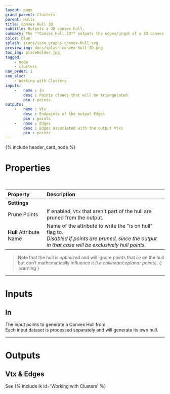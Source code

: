 ```yaml
---
layout: page
grand_parent: Clusters
parent: Hulls
title: Convex Hull 3D
subtitle: Outputs a 3D convex hull.
summary: The **Convex Hull 3D** outputs the edges/graph of a 3D convex hull. Prune points to exclude non-hull vertices. Specify attributes and projection settings for customization.
color: blue
splash: icons/icon_graphs-convex-hull.svg
preview_img: docs/splash-convex-hull-3D.png
toc_img: placeholder.jpg
tagged: 
    - node
    - clusters
nav_order: 1
see_also:
    - Working with Clusters
inputs:
    -   name : In
        desc : Points clouds that will be triangulated
        pin : points
outputs:
    -   name : Vtx
        desc : Endpoints of the output Edges
        pin : points
    -   name : Edges
        desc : Edges associated with the output Vtxs
        pin : points
---
```


{% include header_card_node %}

# Properties
<br>

| Property       | Description          |
|:-------------|:------------------|
|**Settings**||
| Prune Points           | If enabled, `Vtx` that aren't part of the hull are pruned from the output.   |
| **Hull** Attribute Name           | Name of the attribute to write the "is on hull" flag to.<br>*Disabled if points are pruned, since the output in that case will be exclusively hull points.* |

> Note that the hull is *optimized* and will ignore points that *lie* on the hull but don't mathematically influence it *(i.e collinear/coplanar points)*.
{: .warning }

---
# Inputs
## In
The input points to generate a Convex Hull from.  
Each input dataset is processed separately and will generate its own hull.

---
# Outputs
## Vtx & Edges
See {% include lk id='Working with Clusters' %}
